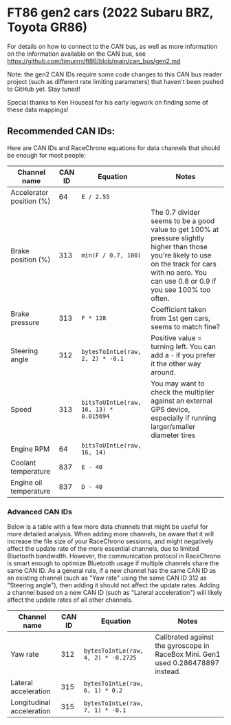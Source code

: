 # FT86 gen2 cars (2022 Subaru BRZ, Toyota GR86)

For details on how to connect to the CAN bus, as well as more information on the
information available on the CAN bus, see https://github.com/timurrrr/ft86/blob/main/can_bus/gen2.md

Note: the gen2 CAN IDs require some code changes to this CAN bus reader project
(such as different rate limiting parameters) that haven't been pushed to GitHub
yet. Stay tuned!

Special thanks to Ken Houseal for his early legwork on finding some of these
data mappings!

## Recommended CAN IDs:

Here are CAN IDs and RaceChrono equations for data channels that should be enough
for most people:

Channel name | CAN ID | Equation | Notes
------------ | --- | -------- | -----
Accelerator position (%) | 64 | `E / 2.55` |
Brake position (%) | 313 | `min(F / 0.7, 100)` | The 0.7 divider seems to be a good value to get 100% at pressure slightly higher than those you're likely to use on the track for cars with no aero. You can use 0.8 or 0.9 if you see 100% too often.
Brake pressure | 313 | `F * 128` | Coefficient taken from 1st gen cars, seems to match fine?
Steering angle | 312 | `bytesToIntLe(raw, 2, 2) * -0.1` | Positive value = turning left. You can add a `-` if you prefer it the other way around.
Speed | 313 | `bitsToUIntLe(raw, 16, 13) * 0.015694` | You may want to check the multiplier against an external GPS device, especially if running larger/smaller diameter tires
Engine RPM | 64 | `bitsToUIntLe(raw, 16, 14)` |
Coolant temperature | 837 | `E - 40` |
Engine oil temperature | 837 | `D - 40` |

### Advanced CAN IDs

Below is a table with a few more data channels that might be useful for more
detailed analysis. When adding more channels, be aware that it will increase
the file size of your RaceChrono sessions, and might negatively affect the
update rate of the more essential channels, due to limited Bluetooth bandwidth.
However, the communication protocol in RaceChrono is smart enough to optimize
Bluetooth usage if multiple channels share the same CAN ID. As a general rule,
if a new channel has the same CAN ID as an existing channel (such as "Yaw rate"
using the same CAN ID 312 as "Steering angle"), then adding it should not affect
the update rates. Adding a channel based on a new CAN ID (such as "Lateral
acceleration") will likely affect the update rates of all other channels.

Channel name | CAN ID | Equation | Notes
------------ | --- | -------- | -----
Yaw rate | 312 | `bytesToIntLe(raw, 4, 2) * -0.2725` | Calibrated against the gyroscope in RaceBox Mini. Gen1 used 0.286478897 instead.
Lateral acceleration | 315 | `bytesToIntLe(raw, 6, 1) * 0.2` |
Longitudinal acceleration | 315 | `bytesToIntLe(raw, 7, 1) * -0.1` |

